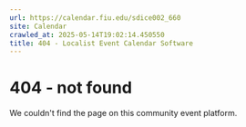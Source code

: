 ```yaml
---
url: https://calendar.fiu.edu/sdice002_660
site: Calendar
crawled_at: 2025-05-14T19:02:14.450550
title: 404 - Localist Event Calendar Software
---
```


# 404 - not found
We couldn't find the page on this community event platform.
